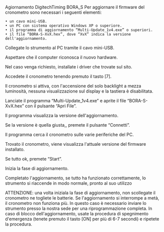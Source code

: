 Agiornamento DigitechTiming BORA_S
Per aggiornare il firmware del cronometro sono necessari i seguenti elementi:

    • un cavo mini-USB.
    • un PC con sistema operativo Windows XP o superiore.
    • il programma di aggiornamento “Multi-Update_1v4.exe” o superiori.
    • il file “BORA-S-XvX.hex”, dove “XvX” indica la versione dell'aggiornamento.
    
Collegate lo strumento al PC tramite il cavo mini-USB.

Aspettare che il computer riconosca il nuovo hardware. 

Nel caso venga richiesto, installate i driver che trovate sul sito.

Accedete il cronometro tenendo premuto il tasto [7].

Il cronometro si attiva, con l'accensione del solo backlight a mezza luminosità, nessuna visualizzazione sul display e la tastiera è disabilitata.

Lanciate il programma “Multi-Update_1v4.exe” e aprite il file “BORA-S-XvX.hex” con il pulsante “Apri File”.

Il programma visualizza la versione dell'aggiornamento.

Se la versione è quella giusta,, premete il pulsante “Connetti”.

Il programma cerca il cronometro sulle varie periferiche del PC. 

Trovato il cronometro, viene visualizza l'attuale versione del firmware installato.

Se tutto ok, premete “Start”.

Inizia la fase di aggiornamento.

Completato l'aggiornamento, se tutto ha funzionato correttamente, lo strumento si riaccende in modo normale, pronto al suo utilizzo

ATTENZIONE: 
una volta iniziala la fase di aggiornamento, non scollegate il cronometro ne togliete le batterie. 
Se l'aggiornamento si interrompe a metà, il cronometro non funziona più. 
In questo caso è necessario inviare lo strumento presso la nostra sede per una riprogrammazione completa.
In caso di blocco dell'aggiornamento, usate la procedura di spegnimento d'emergenza (tenete premuto il tasto [ON] per più di 6-7 secondi) e ripetete la procedura.
